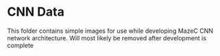 # CNN Data

This folder contains simple images for use while developing MazeC CNN network architecture. Will most likely be removed after development is complete